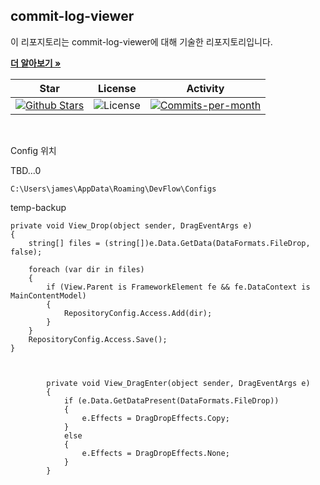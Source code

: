 ## commit-log-viewer

이 리포지토리는 commit-log-viewer에 대해 기술한 리포지토리입니다. <br />

<a href="https://github.com/devncore/devncore"><strong>더 알아보기 »</strong></a>
 
| Star | License | Activity |
|:----:|:-------:|:--------:|
| <a href="https://github.com/devncore/commit-log-viewer/stargazers"><img src="https://img.shields.io/github/stars/devncore/commit-log-viewer" alt="Github Stars"></a> | <img src="https://img.shields.io/github/license/devncore/commit-log-viewer" alt="License"> | <a href="https://github.com/devncore/commit-log-viewer/pulse"><img src="https://img.shields.io/github/commit-activity/m/devncore/commit-log-viewer" alt="Commits-per-month"></a> |

<br />

Config 위치

TBD...0

```
C:\Users\james\AppData\Roaming\DevFlow\Configs
```


temp-backup
```
private void View_Drop(object sender, DragEventArgs e)
{
    string[] files = (string[])e.Data.GetData(DataFormats.FileDrop, false);

    foreach (var dir in files)
    {
        if (View.Parent is FrameworkElement fe && fe.DataContext is MainContentModel)
        {
            RepositoryConfig.Access.Add(dir);
        }
    }
    RepositoryConfig.Access.Save();
}



        private void View_DragEnter(object sender, DragEventArgs e)
        {
            if (e.Data.GetDataPresent(DataFormats.FileDrop))
            {
                e.Effects = DragDropEffects.Copy;
            }
            else
            {
                e.Effects = DragDropEffects.None;
            }
        }
```

